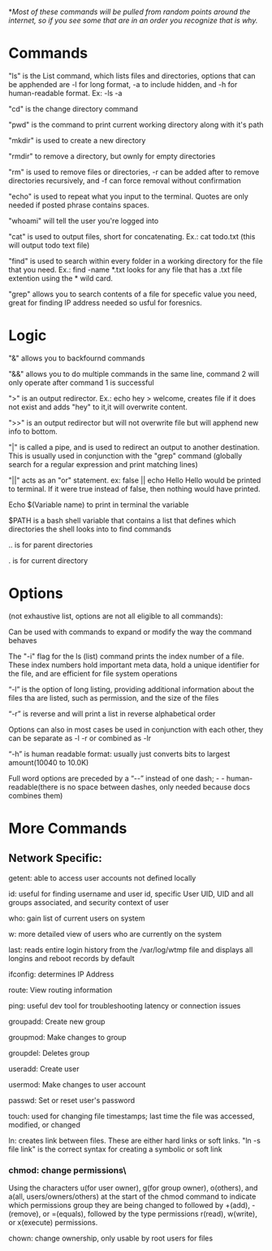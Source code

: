 **Most of these commands will be pulled from random points around the internet, so if you see some that are in an order you recognize that is why.*
# Commands
"ls" is the List command, which lists files and directories, options that can be apphended are -l for long format, -a to include hidden, and -h for human-readable format. Ex: -ls -a

"cd" is the change directory command

"pwd" is the command to print current working directory along with it's path

"mkdir" is used to create a new directory

"rmdir" to remove a directory, but ownly for empty directories

"rm" is used to remove files or directories,  -r can be added after to remove directories recursively, and -f can force removal without confirmation

"echo" is used to repeat what you input to the terminal. Quotes are only needed if posted phrase contains spaces.

"whoami" will tell the user you're logged into

"cat" is used to output files, short for concatenating. Ex.: cat todo.txt  (this will output todo text file)

"find" is used to search within every folder in a working directory for the file that you need. Ex.: find -name *.txt looks for any file that has a .txt file extention using the * wild card.

"grep" allows you to search contents of a file for specefic value you need, great for finding IP address needed so usful for foresnics. 

# Logic

"&" allows you to backfournd commands

"&&" allows you to do multiple commands in the same line, command 2 will only operate after command 1 is successful

">" is an output redirector. Ex.: echo hey > welcome, creates file if it does not exist and adds "hey" to it,it will overwrite content.

">>" is an output redirector but will not overwrite file but will apphend new info to bottom.

"|" is called a pipe, and is used to redirect an output to another destination. This is usually used in conjunction with the "grep" command (globally search for a regular expression and print matching lines)

"||" acts as an "or" statement. ex: false || echo Hello
Hello would be printed to terminal. If it were true instead of false, then nothing would have printed.

Echo $(Variable name) to print in terminal the variable

$PATH is a bash shell variable that contains a list that defines which directories the shell looks into to find commands

.. is for parent directories

. is for current directory



# Options 
(not exhaustive list, options are not all eligible to all commands):

Can be used with commands to expand or modify the way the command behaves

The "-i" flag for the ls (list) command prints the index number of a file. These index numbers hold important meta data, hold a unique identifier for the file, and are efficient for file system operations

“-l” is the option of long listing, providing additional information about the files tha are listed, such as permission, and the size of the files

“-r” is reverse and will print a list in reverse alphabetical order

Options can also in most cases be used in conjunction with each other, they can be separate as -l -r or combined as -lr

“-h” is human readable format: usually just converts bits to largest amount(10040 to 10.0K)

Full word options are preceded by a “--” instead of one dash; - - human-readable(there is no space between dashes, only needed because docs combines them)

# More Commands
## Network Specific:
getent: able to access user accounts not defined locally

id: useful for finding username and user id, specific User UID, UID and all groups associated, and security context of user

who: gain list of current users on system

w: more detailed view of users who are currently on the system

last: reads entire login history from the /var/log/wtmp file and displays all longins and reboot records by default

ifconfig: determines IP Address

route: View routing information

ping: useful dev tool for troubleshooting latency or connection issues

groupadd: Create new group

groupmod: Make changes to group

groupdel: Deletes group

useradd: Create user

usermod: Make changes to user account

passwd: Set or reset user's password

touch: used for changing file timestamps; last time the file was accessed, modified, or changed

ln: creates link between files. These are either hard links or soft links. "ln -s file link" is the correct syntax for creating a symbolic or soft link 

### chmod: change permissions\
Using the characters u(for user owner), g(for group owner), o(others), and a(all, users/owners/others) at the start of the chmod command to indicate which permissions group they are being changed to followed by +(add), -(remove), or =(equals), followed by the type permissions r(read), w(write), or x(execute) permissions.


chown: change ownership, only usable by root users for files
